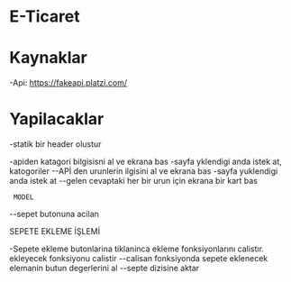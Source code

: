 # E-Ticaret

# Kaynaklar

-Api: https://fakeapi.platzi.com/

# Yapilacaklar

-statik bir header olustur

-apiden katagori bilgisisni al ve ekrana bas
-sayfa yklendigi anda istek at,
katogoriler
--APİ den urunlerin ilgisini al ve ekrana bas
-sayfa yuklendigi anda istek at
--gelen cevaptaki her bir urun için ekrana bir kart bas

     MODEL

--sepet butonuna acilan

SEPETE EKLEME İŞLEMİ

-Sepete ekleme butonlarina tiklaninca ekleme fonksiyonlarını calistır. ekleyecek fonksiyonu calistir
--calisan fonksiyonda sepete eklenecek elemanin butun degerlerini al
--septe dizisine aktar
